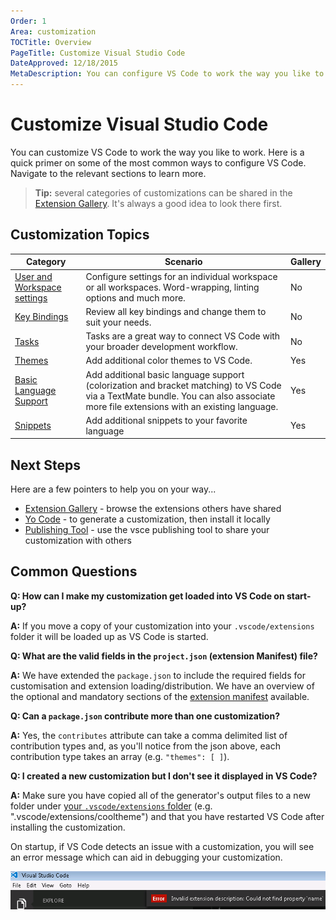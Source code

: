 ```yaml
---
Order: 1
Area: customization
TOCTitle: Overview
PageTitle: Customize Visual Studio Code
DateApproved: 12/18/2015
MetaDescription: You can configure VS Code to work the way you like to work.  Here is a quick primer on some of the most common ways to configure VS Code.
---
```



# Customize Visual Studio Code

You can customize VS Code to work the way you like to work.  Here is a quick primer on some of the most common ways to configure VS Code.  Navigate to the relevant sections to learn more.

>**Tip:** several categories of customizations can be shared in the [Extension Gallery](/docs/editor/extension-gallery.md).  It's always a good idea to look there first.

## Customization Topics

**Category**|**Scenario**|**Gallery**
------------|------------|-----------
[User and Workspace settings](/docs/customization/userandworkspace.md)|Configure settings for an individual workspace or all workspaces.  Word-wrapping, linting options and much more.|No
[Key Bindings](/docs/customization/keybindings.md)| Review all key bindings and change them to suit your needs.|No
[Tasks](/docs/editor/tasks.md)|Tasks are a great way to connect VS Code with your broader development workflow.|No
[Themes](/docs/customization/themes.md)| Add additional color themes to VS Code.|Yes 
[Basic Language Support](/docs/customization/colorizer.md)| Add additional basic language support (colorization and bracket matching) to VS Code via a TextMate bundle.  You can also associate more file extensions with an existing language.|Yes
[Snippets](/docs/customization/userdefinedsnippets.md)|Add additional snippets to your favorite language|Yes


## Next Steps

Here are a few pointers to help you on your way...

* [Extension Gallery](/docs/editor/extension-gallery.md) - browse the extensions others have shared
* [Yo Code](/docs/tools/yocode.md) -  to generate a customization, then install it locally
* [Publishing Tool](/docs/tools/vscecli.md) - use the vsce publishing tool to share your customization with others


## Common Questions

**Q: How can I make my customization get loaded into VS Code on start-up?**

**A:** If you move a copy of your customization into your `.vscode/extensions` folder it will be loaded up as VS Code is started.

**Q: What are the valid fields in the `project.json` (extension Manifest) file?**

**A:** We have extended the `package.json` to include the required fields for customisation and extension loading/distribution.  We have an overview of the optional and mandatory sections of the [extension manifest](/docs/extensions/extension-manifest.md) available.

**Q: Can a `package.json` contribute more than one customization?**

**A:** Yes, the `contributes` attribute can take a comma delimited list of contribution types and, as you'll notice from the json above, each contribution type takes an array (e.g. `"themes": [ ]`).

**Q: I created a new customization but I don't see it displayed in VS Code?**

**A:** Make sure you have copied all of the generator's output files to a new folder under [your `.vscode/extensions` folder](/docs/extensions/install-extension.md#your-extensions-folder) (e.g. ".vscode/extensions/cooltheme") and that you have restarted VS Code after installing the customization.  

On startup, if VS Code detects an issue with a customization, you will see an error message which can aid in debugging your customization.

![package.json error](images/overview/error.png)
